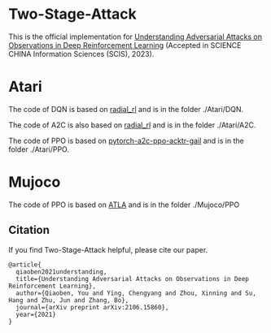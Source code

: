 # Two-Stage-Attack

This is the official implementation for [Understanding Adversarial Attacks on Observations in Deep Reinforcement Learning](https://arxiv.org/pdf/2106.15860.pdf) (Accepted in SCIENCE CHINA Information Sciences (SCIS), 2023).

Atari
======

The code of DQN is based on [radial_rl](https://github.com/tuomaso/radial_rl) and is in the folder ./Atari/DQN.

The code of A2C is also based on [radial_rl](https://github.com/tuomaso/radial_rl) and is in the folder ./Atari/A2C.

The code of PPO is based on [pytorch-a2c-ppo-acktr-gail](https://github.com/ikostrikov/pytorch-a2c-ppo-acktr-gail) and is in the folder ./Atari/PPO.

Mujoco
======
The code of PPO is based on [ATLA](https://github.com/huanzhang12/ATLA_robust_RL) and is in the folder ./Mujoco/PPO

## Citation

If you find Two-Stage-Attack helpful, please cite our paper.

```
@article{
  qiaoben2021understanding,
  title={Understanding Adversarial Attacks on Observations in Deep Reinforcement Learning},
  author={Qiaoben, You and Ying, Chengyang and Zhou, Xinning and Su, Hang and Zhu, Jun and Zhang, Bo},
  journal={arXiv preprint arXiv:2106.15860},
  year={2021}
}
```
